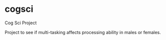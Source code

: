 # cogsci
Cog Sci Project

Project to see if multi-tasking affects processing ability in males or females.

